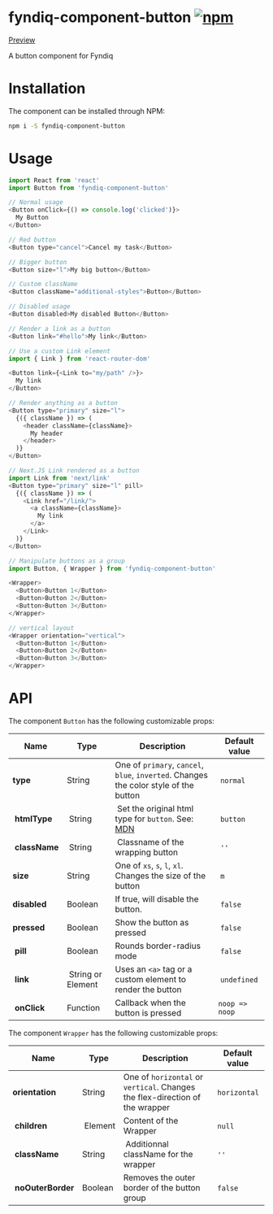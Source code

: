 # fyndiq-component-button [![npm](https://img.shields.io/npm/v/fyndiq-component-button.svg?maxAge=3600)](https://www.npmjs.com/package/fyndiq-component-button)

[Preview](http://developers.fyndiq.com/fyndiq-ui/?selectedKind=Button&selectedStory=default)

A button component for Fyndiq

# Installation

The component can be installed through NPM:

``` bash
npm i -S fyndiq-component-button
```

# Usage

``` js
import React from 'react'
import Button from 'fyndiq-component-button'

// Normal usage
<Button onClick={() => console.log('clicked')}>
  My Button
</Button>

// Red button
<Button type="cancel">Cancel my task</Button>

// Bigger button
<Button size="l">My big button</Button>

// Custom className
<Button className="additional-styles">Button</Button>

// Disabled usage
<Button disabled>My disabled Button</Button>

// Render a link as a button
<Button link="#hello">My link</Button>

// Use a custom Link element
import { Link } from 'react-router-dom'

<Button link={<Link to="my/path" />}>
  My link
</Button>

// Render anything as a button
<Button type="primary" size="l">
  {({ className }) => (
    <header className={className}>
      My header
    </header>
  )}
</Button>

// Next.JS Link rendered as a button
import Link from 'next/link'
<Button type="primary" size="l" pill>
  {({ className }) => (
    <Link href="/link/">
      <a className={className}>
        My link
      </a>
    </Link>
  )}
</Button>

// Manipulate buttons as a group
import Button, { Wrapper } from 'fyndiq-component-button'

<Wrapper>
  <Button>Button 1</Button>
  <Button>Button 2</Button>
  <Button>Button 3</Button>
</Wrapper>

// vertical layout
<Wrapper orientation="vertical">
  <Button>Button 1</Button>
  <Button>Button 2</Button>
  <Button>Button 3</Button>
</Wrapper>
```

# API

The component `Button` has the following customizable props:

| Name | Type | Description | Default value |
|---|---|---|---|
| **type** | String | One of `primary`, `cancel`, `blue`, `inverted`. Changes the color style of the button | `normal` |
| **htmlType** | String | Set the original html type for `button`. See: [MDN](https://developer.mozilla.org/en-US/docs/Web/HTML/Element/button#attr-type) | `button` |
| **className** | String | Classname of the wrapping button | `''` |
| **size** | String | One of `xs`, `s`, `l`, `xl`. Changes the size of the button | `m` |
| **disabled** | Boolean | If true, will disable the button. | `false` |
| **pressed** | Boolean | Show the button as pressed | `false` |
| **pill** | Boolean | Rounds border-radius mode | `false` |
| **link** | String or Element | Uses an `<a>` tag or a custom element to render the button | `undefined` |
| **onClick** | Function | Callback when the button is pressed | `noop => noop` |

The component `Wrapper` has the following customizable props:

| Name | Type | Description | Default value |
|---|---|---|---|
| **orientation** | String | One of `horizontal` or `vertical`. Changes the flex-direction of the wrapper | `horizontal` |
| **children** | Element | Content of the Wrapper | `null` |
| **className** | String | Additionnal className for the wrapper | `''` |
| **noOuterBorder** | Boolean | Removes the outer border of the button group | `false` |
